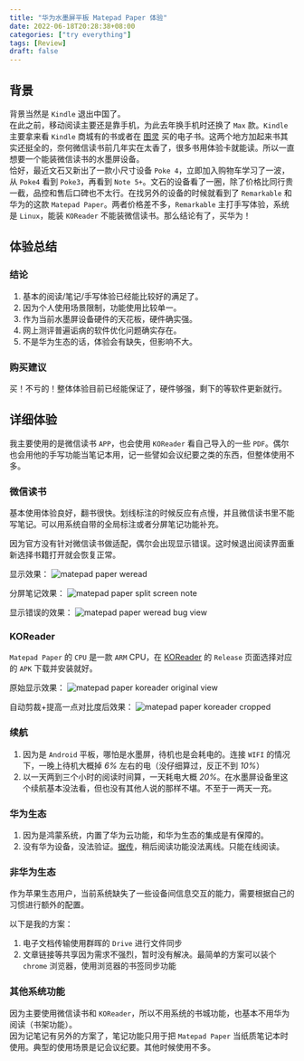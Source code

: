 ```yaml
---
title: "华为水墨屏平板 Matepad Paper 体验"
date: 2022-06-18T20:28:38+08:00
categories: ["try everything"]
tags: [Review]
draft: false
---
```

## 背景

背景当然是 `Kindle` 退出中国了。  
在此之前，移动阅读主要还是靠手机，为此去年换手机时还换了 `Max` 款。`Kindle` 主要拿来看 `Kindle` 商城有的书或者在 [图灵](https://www.ituring.com.cn/) 买的电子书。这两个地方加起来书其实还挺全的，奈何微信读书前几年实在太香了，很多书用体验卡就能读。所以一直想要一个能装微信读书的水墨屏设备。  
恰好，最近文石又新出了一款小尺寸设备 `Poke 4`，立即加入购物车学习了一波，从 `Poke4` 看到 `Poke3`，再看到 `Note 5+`。文石的设备看了一圈，除了价格比同行贵一截，品控和售后口碑也不太行。在找另外的设备的时候就看到了 `Remarkable` 和华为的这款 `Matepad Paper`。两者价格差不多，`Remarkable` 主打手写体验，系统是 `Linux`，能装 `KOReader` 不能装微信读书。那么结论有了，买华为！

## 体验总结

### 结论

1. 基本的阅读/笔记/手写体验已经能比较好的满足了。
2. 因为个人使用场景限制，功能使用比较单一。
3. 作为当前水墨屏设备硬件的天花板，硬件确实强。
4. 网上测评普遍诟病的软件优化问题确实存在。
5. 不是华为生态的话，体验会有缺失，但影响不大。

### 购买建议

买！不亏的！整体体验目前已经能保证了，硬件够强，剩下的等软件更新就行。

## 详细体验
我主要使用的是微信读书 `APP`，也会使用 `KOReader` 看自己导入的一些 `PDF`。偶尔也会用他的手写功能当笔记本用，记一些譬如会议纪要之类的东西，但整体使用不多。

### 微信读书
基本使用体验良好，翻书很快。划线标注的时候反应有点慢，并且微信读书里不能写笔记。可以用系统自带的全局标注或者分屏笔记功能补充。

因为官方没有针对微信读书做适配，偶尔会出现显示错误。这时候退出阅读界面重新选择书籍打开就会恢复正常。

显示效果：
![matepad paper weread](/post/images/matepad-paper-weread.jpg)

分屏笔记效果：
![matepad paper split screen note](/post/images/matepad-paper-split-screen-note.jpg)

显示错误的效果：
![matepad paper weread bug view](/post/images/matepad-paper-weread-bug-view.jpg)

### KOReader
`Matepad Paper` 的 `CPU` 是一款 `ARM` CPU，在 [KOReader](http://koreader.rocks/) 的 `Release` 页面选择对应的 `APK` 下载并安装就好。

原始显示效果：
![matepad paper koreader original view](/post/images/matepad-paper-koreader-original.jpg)

自动剪裁+提高一点对比度后效果：
![matepad paper koreader cropped](/post/images/matepad-paper-koreader-cropped.jpg)

### 续航
1. 因为是 `Android` 平板，哪怕是水墨屏，待机也是会耗电的。连接 `WIFI` 的情况下，一晚上待机大概掉 *6%* 左右的电（没仔细算过，反正不到 *10%*）
2. 以一天两到三个小时的阅读时间算，一天耗电大概 *20%*。在水墨屏设备里这个续航基本没法看，但也没有其他人说的那样不堪。不至于一两天一充。

### 华为生态
1. 因为是鸿蒙系统，内置了华为云功能，和华为生态的集成是有保障的。
2. 没有华为设备，没法验证。[据传](https://cn.club.vmall.com/forum.php?mod=viewthread&tid=30804679)，稍后阅读功能没法离线。只能在线阅读。

### 非华为生态
作为苹果生态用户，当前系统缺失了一些设备间信息交互的能力，需要根据自己的习惯进行额外的配置。

以下是我的方案：
1. 电子文档传输使用群晖的 `Drive` 进行文件同步
2. 文章链接等共享因为需求不强烈，暂时没有解决。最简单的方案可以装个 `chrome` 浏览器，使用浏览器的书签同步功能

### 其他系统功能
因为主要使用微信读书和 `KOReader`，所以不用系统的书城功能，也基本不用华为阅读（书架功能）。  
因为记笔记有另外的方案了，笔记功能只用于把 `Matepad Paper` 当纸质笔记本时使用。典型的使用场景是记会议纪要。其他时候使用不多。